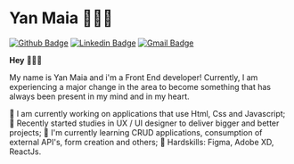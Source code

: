 
<!--
### Hi there 👋
**yanmaiaa/yanmaiaa** is a ✨ _special_ ✨ repository because its `README.md` (this file) appears on your GitHub profile.

Here are some ideas to get you started:

- 🔭 I’m currently working on ...
- 🌱 I’m currently learning ...
- 👯 I’m looking to collaborate on ...
- 🤔 I’m looking for help with ...
- 💬 Ask me about ...
- 📫 How to reach me: ...
- 😄 Pronouns: ...
- ⚡ Fun fact: ...
-->
# **Yan Maia 👨🏽‍💻**
[![Github Badge](https://img.shields.io/badge/-Github-000?style=flat-square&logo=Github&logoColor=white&link=https://github.com/lucasgdb)](https://github.com/yanmaiaa)
[![Linkedin Badge](https://img.shields.io/badge/-LinkedIn-blue?style=flat-square&logo=Linkedin&logoColor=white&link=https://www.linkedin.com/in/rebeccamanzi/)](https://www.linkedin.com/in/yan-maia-b09546119/)
[![Gmail Badge](https://img.shields.io/badge/-Gmail-c14438?style=flat-square&logo=Gmail&logoColor=white&link=mailto:rebeccamanzi@gmail.com)](mailto:yandamasceno01@gmail.com)


**Hey** 🙋🏽‍♂️ 

My name is Yan Maia and i'm a Front End developer! Currently, I am experiencing a major change in the area to become something that has always been present in my mind and in my heart.

🔭 I am currently working on applications that use Html, Css and Javascript; 
🚀 Recently started studies in UX / UI designer to deliver bigger and better projects;
🌱 I'm currently learning CRUD applications, consumption of external API's, form creation and others; 
💪 Hardskills: Figma, Adobe XD, ReactJs.
